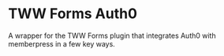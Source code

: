 # TWW Forms Auth0

A wrapper for the TWW Forms plugin that integrates Auth0 with memberpress in a few key ways.
